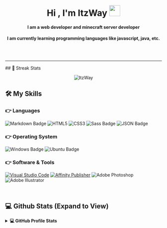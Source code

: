 <h1 align="center">Hi , I'm ItzWay <img src="" width="35"></h1>
<p align="center">
</p>
<h4 align="center">I am a web developer and minecraft server developer</h4>
<h4 align="center">I am currently learning programming languages like javascript, java, etc.</h4>
<br>
<p align="center"> <img src="https://komarev.com/ghpvc/?username=ItzWay&label=Profile%20views&color=0e75b6&style=plastic" alt="" /> </p>
<hr/>
## 🚀 Streak Stats

<p align="center"><img src="https://github-readme-streak-stats.herokuapp.com/?user=ItzWay&theme=algolia" alt="ItzWay"  /></p>

## 🛠️ My Skills

### 👉 Languages

![Markdown Badge](https://img.shields.io/badge/Markdown-000?logo=markdown&logoColor=fff&style=for-the-badge)
![HTML5](https://img.shields.io/badge/HTML5-E34F26?logo=html5&logoColor=fff&style=for-the-badge)
![CSS3](https://img.shields.io/badge/CSS3-1572B6?logo=css3&logoColor=fff&style=for-the-badge)
![Sass Badge](https://img.shields.io/badge/Sass-C69?logo=sass&logoColor=fff&style=for-the-badge)
![JSON Badge](https://img.shields.io/badge/JSON-000?logo=json&logoColor=fff&style=for-the-badge)

### 👉 Operating System

![Windows Badge](https://img.shields.io/badge/Windows-0078D6?logo=windows&logoColor=fff&style=for-the-badge)
![Ubuntu Badge](https://img.shields.io/badge/Ubuntu-E95420?logo=ubuntu&logoColor=fff&style=for-the-badge)

### 👉 Software & Tools

[![Visual Studio Code](https://img.shields.io/badge/Visual%20Studio%20Code-007ACC?logo=visualstudiocode&logoColor=fff&style=for-the-badge)](https://code.visualstudio.com/)
[![Affinity Publisher](https://img.shields.io/badge/Affinity%20Publisher-C9284D?logo=affinitypublisher&logoColor=fff&style=for-the-badge)](https://affinity.serif.com/en-us/publisher/)
![Adobe Photoshop](https://img.shields.io/badge/Adobe%20Photoshop-19a2f4?logo=adobephotoshop&logoColor=fff&style=for-the-badge)
![Adobe Illustrator](https://img.shields.io/badge/Adobe%20Illustrator-ff9a1f?logo=adobeillustrator&logoColor=fff&style=for-the-badge)

<br/>

## 💻 Github Stats (Expand to View)

<details> 
  <summary><b>💻 GitHub Profile Stats</b></summary>
  <br/>
  <p align="center">
    <a href="https://github.com/anuraghazra/github-readme-stats"><img alt="Devansh's Github Stats" src="https://github-readme-stats.vercel.app/api?username=ItzWay&show_icons=true&count_private=true&theme=algolia" height="192px"/></a>
<br/>
  &nbsp;
	  <img src="https://github-readme-stats.vercel.app/api/top-langs?username=ItzWay&show_icons=true&locale=en&layout=compact&theme=algolia" alt="candida18" height="192px"/>
  <br/>
  <b>Note:</b> Top languages is only a metric of the languages my public code consists of and doesn't reflect experience or skill level.
  </p>
</details>
<br/>
